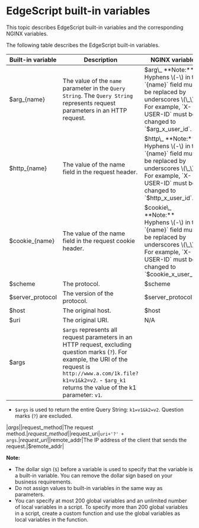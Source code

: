 # EdgeScript built-in variables

This topic describes EdgeScript built-in variables and the corresponding NGINX variables.

The following table describes the EdgeScript built-in variables.

|Built-in variable|Description|NGINX variable|
|-----------------|-----------|--------------|
|$arg\_\{name\}|The value of the `name` parameter in the `Query String`. The `Query String` represents request parameters in an HTTP request.|$arg\_ **Note:** Hyphens \(-\) in the `{name}` field must be replaced by underscores \(\_\). For example, `X-USER-ID` must be changed to `$arg_x_user_id`. |
|$http\_\{name\}|The value of the name field in the request header.|$http\_ **Note:** Hyphens \(-\) in the `{name}` field must be replaced by underscores \(\_\). For example, `X-USER-ID` must be changed to `$http_x_user_id`. |
|$cookie\_\{name\}|The value of the name field in the request cookie header.|$cookie\_ **Note:** Hyphens \(-\) in the `{name}` field must be replaced by underscores \(\_\). For example, `X-USER-ID` must be changed to `$cookie_x_user_id`. |
|$scheme|The protocol.|$scheme|
|$server\_protocol|The version of the protocol.|$server\_protocol|
|$host|The original host.|$host|
|$uri|The original URI.|N/A|
|$args|`$args` represents all request parameters in an HTTP request, excluding question marks \(`?`\). For example, the URI of the request is `http://www.a.com/1k.file?k1=v1&k2=v2`. -   `$arg_k1` returns the value of the k1 parameter: `v1`.
-   `$args` is used to return the entire Query String: `k1=v1&k2=v2`. Question marks \(`?`\) are excluded.

|$args|
|$request\_method|The request method.|$request\_method|
|$request\_uri|`uri+'?' + args`.|$request\_uri|
|$remote\_addr|The IP address of the client that sends the request.|$remote\_addr|

**Note:**

-   The dollar sign \(`$`\) before a variable is used to specify that the variable is a built-in variable. You can remove the dollar sign based on your business requirements.
-   Do not assign values to built-in variables in the same way as parameters.
-   You can specify at most 200 global variables and an unlimited number of local variables in a script. To specify more than 200 global variables in a script, create a custom function and use the global variables as local variables in the function.

